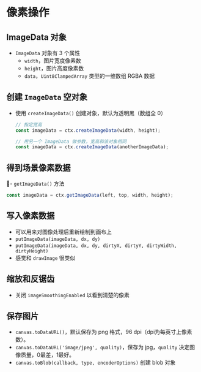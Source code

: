 # 像素操作

## ImageData 对象

- `ImageData` 对象有 3 个属性
  - `width`，图片宽度像素数
  - `height`，图片高度像素数
  - `data`，`Uint8ClampedArray` 类型的一维数组 RGBA 数据

## 创建 `ImageData` 空对象

- 使用 `createImageData()` 创建对象，默认为透明黑（数组全 0）

  ```javascript
  // 指定宽高
  const imageData = ctx.createImageData(width, height);

  // 用另一个 ImageData 做参数，宽高和该对象相同
  const imageData = ctx.createImageData(anotherImageData);
  ```

## 得到场景像素数据

- `getImageData()` 方法

  ```javascript
  const imageData = ctx.getImageData(left, top, width, height);
  ```

## 写入像素数据

- 可以用来对图像处理后重新绘制到画布上
- `putImageData(imageData, dx, dy)`
- `putImageData(imageData, dx, dy, dirtyX, dirtyY, dirtyWidth, dirtyHeight)`
- 感觉和 `drawImage` 很类似

## 缩放和反锯齿

- 关闭 `imageSmoothingEnabled` 以看到清楚的像素

## 保存图片

- `canvas.toDataURL()`，默认保存为 png 格式，96 dpi（dpi为每英寸上像素数）。
- `canvas.toDataURL('image/jpeg', quality)`，保存为 jpg，`quality` 决定图像质量，0最差，1最好。
- `canvas.toBlob(callback, type, encoderOptions)` 创建 blob 对象
